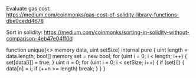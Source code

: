 Evaluate gas cost:  
https://medium.com/coinmonks/gas-cost-of-solidity-library-functions-dbe0cedd4678  

Sort in solidity:
https://medium.com/coinmonks/sorting-in-solidity-without-comparison-4eb47e04ff0d

function unique(<<type>> memory data, uint setSize) internal pure {
    uint length = data.length;
    bool[] memory set = new bool[](setSize);
    for (uint i = 0; i < length; i++) {
        set[data[i]] = true;
    }
    uint n = 0;
    for (uint i = 0; i < setSize; i++) {
        if (set[i]) {
            data[n] = i;
            if (++n >= length) break;
        }
    }
}
